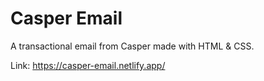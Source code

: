 # Casper Email

A transactional email from Casper made with HTML & CSS.

Link: https://casper-email.netlify.app/
